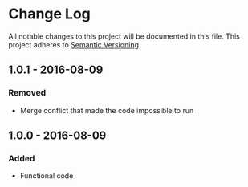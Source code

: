 # Change Log
All notable changes to this project will be documented in this file.
This project adheres to [Semantic Versioning](http://semver.org/).

## 1.0.1 - 2016-08-09
### Removed
- Merge conflict that made the code impossible to run

## 1.0.0 - 2016-08-09
### Added
- Functional code
